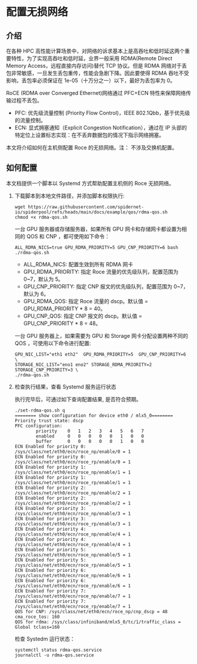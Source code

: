 # 配置无损网络

## 介绍

在各种 HPC 高性能计算场景中，对网络的诉求基本上是高吞吐和低时延这两个重要特性，为了实现高吞吐和低时延，业界一般采用 RDMA(Remote Direct Memory Access，远程直接内存访问)替代 TCP 协议。但是 RDMA 网络对于丢包非常敏感，一旦发生丢包重传，性能会急剧下降。因此要使得 RDMA 吞吐不受影响，丢包率必须保证在 1e-05（十万分之一）以下，最好为丢包率为 0。

RoCE (RDMA over Converged Ethernet)网络通过 PFC+ECN 特性来保障网络传输过程不丢包。

- PFC: 优先级流量控制 (Priority Flow Control)，IEEE 802.1Qbb，基于优先级的流量控制。
- ECN: 显式拥塞通知（Explicit Congestion Notification），通过在 IP 头部的特定位上设置标志实现：在不丢弃数据包的情况下指示网络拥塞。

本文将介绍如何在主机侧配置 Roce 的无损网络。注： 不涉及交换机配置。

## 如何配置

本文档提供一个脚本以 Systemd 方式帮助配置主机侧的 Roce 无损网络。

1. 下载脚本到本地文件路径，并添加脚本权限执行:


    ```shell
    wget https://raw.githubusercontent.com/spidernet-io/spiderpool/refs/heads/main/docs/example/qos/rdma-qos.sh
    chmod +x rdma-qos.sh 
    ```

    一台 GPU 服务器或存储服务器，如果所有 GPU 网卡和存储网卡都设置为相同的 QOS 和 CNP ，都可使用如下命令：

    ```shell
    ALL_RDMA_NICS=true GPU_RDMA_PRIORITY=5 GPU_CNP_PRIORITY=6 bash ./rdma-qos.sh
    ```

    - ALL_RDMA_NICS: 配置生效到所有 RDMA 网卡
    - GPU_RDMA_PRIORITY: 指定 Roce 流量的优先级队列，配置范围为 0~7，默认为 5。
    - GPU_CNP_PRIORITY: 指定 CNP 报文的优先级队列，配置范围为 0~7，默认为 6。
    - GPU_RDMA_QOS: 指定 Roce 流量的 dscp。默认值 = GPU_RDMA_PRIORITY * 8 = 40。
    - GPU_CNP_QOS: 指定 CNP 报文的 dscp。默认值 = GPU_CNP_PRIORITY * 8 = 48。

    一台 GPU 服务器上，如果需要为 GPU 和 Storage 网卡分配设置两种不同的 QOS ，可使用以下命令进行配置:

    ```shell
    GPU_NIC_LIST="eth1 eth2"  GPU_RDMA_PRIORITY=5  GPU_CNP_PRIORITY=6  \
    STORAGE_NIC_LIST="eno1 eno2" STORAGE_RDMA_PRIORITY=2  STORAGE_CNP_PRIORITY=3 \
    ./rdma-qos.sh   
    ```

2. 检查执行结果，查看 Systemd 服务运行状态

    执行完毕后，可通过如下查询配置结果, 是否符合预期。

    ```shell
    ./set-rdma-qos.sh q
    ======== show configuration for device eth0 / mlx5_0========
    Priority trust state: dscp
    PFC configuration:
            priority    0   1   2   3   4   5   6   7
            enabled     0   0   0   0   0   1   0   0   
            buffer      0   0   0   0   0   1   0   0   
    ECN Enabled for priority 0: /sys/class/net/eth0/ecn/roce_np/enable/0 = 1
    ECN Enabled for priority 0: /sys/class/net/eth0/ecn/roce_rp/enable/0 = 1
    ECN Enabled for priority 1: /sys/class/net/eth0/ecn/roce_np/enable/1 = 1
    ECN Enabled for priority 1: /sys/class/net/eth0/ecn/roce_rp/enable/1 = 1
    ECN Enabled for priority 2: /sys/class/net/eth0/ecn/roce_np/enable/2 = 1
    ECN Enabled for priority 2: /sys/class/net/eth0/ecn/roce_rp/enable/2 = 1
    ECN Enabled for priority 3: /sys/class/net/eth0/ecn/roce_np/enable/3 = 1
    ECN Enabled for priority 3: /sys/class/net/eth0/ecn/roce_rp/enable/3 = 1
    ECN Enabled for priority 4: /sys/class/net/eth0/ecn/roce_np/enable/4 = 1
    ECN Enabled for priority 4: /sys/class/net/eth0/ecn/roce_rp/enable/4 = 1
    ECN Enabled for priority 5: /sys/class/net/eth0/ecn/roce_np/enable/5 = 1
    ECN Enabled for priority 5: /sys/class/net/eth0/ecn/roce_rp/enable/5 = 1
    ECN Enabled for priority 6: /sys/class/net/eth0/ecn/roce_np/enable/6 = 1
    ECN Enabled for priority 6: /sys/class/net/eth0/ecn/roce_rp/enable/6 = 1
    ECN Enabled for priority 7: /sys/class/net/eth0/ecn/roce_np/enable/7 = 1
    ECN Enabled for priority 7: /sys/class/net/eth0/ecn/roce_rp/enable/7 = 1
    QOS for CNP: /sys/class/net/eth0/ecn/roce_np/cnp_dscp = 48
    cma_roce_tos: 160
    QOS for rdma: /sys/class/infiniband/mlx5_0/tc/1/traffic_class = Global tclass=160
    ```

    检查 Systedm 运行状态：
    
    ```shell
    systemctl status rdma-qos.service
    journalctl -u rdma-qos.service
    ```
